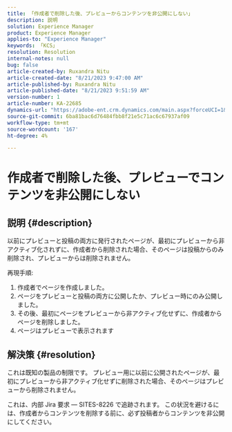 ```yaml
---
title: 「作成者で削除した後、プレビューからコンテンツを非公開にしない」
description: 説明
solution: Experience Manager
product: Experience Manager
applies-to: "Experience Manager"
keywords: 「KCS」
resolution: Resolution
internal-notes: null
bug: false
article-created-by: Ruxandra Nitu
article-created-date: "8/21/2023 9:47:00 AM"
article-published-by: Ruxandra Nitu
article-published-date: "8/21/2023 9:51:59 AM"
version-number: 1
article-number: KA-22685
dynamics-url: "https://adobe-ent.crm.dynamics.com/main.aspx?forceUCI=1&pagetype=entityrecord&etn=knowledgearticle&id=b9a6f8ab-0740-ee11-bdf3-6045bd0065f9"
source-git-commit: 6ba81bac6d76484fbb8f21e5c71ac6c67937af09
workflow-type: tm+mt
source-wordcount: '167'
ht-degree: 4%

---
```


# 作成者で削除した後、プレビューでコンテンツを非公開にしない

## 説明 {#description}




以前にプレビューと投稿の両方に発行されたページが、最初にプレビューから非アクティブ化されずに、作成者から削除された場合、そのページは投稿からのみ削除され、プレビューからは削除されません。

再現手順:

1. 作成者でページを作成しました。
2. ページをプレビューと投稿の両方に公開したか、プレビュー時にのみ公開しました。
3. その後、最初にページをプレビューから非アクティブ化せずに、作成者からページを削除しました。
4. ページはプレビューで表示されます





## 解決策 {#resolution}


これは既知の製品の制限です。 プレビュー用に以前に公開されたページが、最初にプレビューから非アクティブ化せずに削除された場合、そのページはプレビューから削除されません。

これは、内部 Jira 要求 — SITES-8226 で追跡されます。
この状況を避けるには、作成者からコンテンツを削除する前に、必ず投稿者からコンテンツを非公開にしてください。
